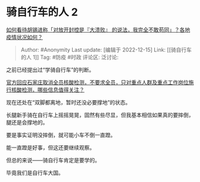 # 骑自行车的人 2
[如何看待胡锡进称「对放开封控是『大溃败』 的说法，我完全不敢苟同」？各地疫情状况如何？](https://www.zhihu.com/question/571561103/answer/2801591738)

> Author: #Anonymity
> Last update: [编辑于 2022-12-15]
> Link: [[骑自行车的人 1]]
> Tag: #防疫 #时政
> 评论区:
> 泛讨论:

之前已经提出过“学骑自行车”的判断。

[官方回应石家庄取消全员核酸检测，不要求全员，只对重点人群及重点工作岗位施行核酸检测，哪些信息值得关注？](https://www.zhihu.com/question/566614625/answer/2759955335)

现在还处在“双脚都离地，暂时还没必要撑地”的状态。

长腿新手骑在自行车上摇摇晃晃，固然有些尽显，但我基本相信如果真的要摔倒，腿还是会撑地的。

要是事实证明没摔倒，就可能小车不倒一直蹬。

能一直蹬是好事，但这还要继续观察。

但总的来说——骑自行车肯定是要学的。

毕竟我们是自行车大国。
